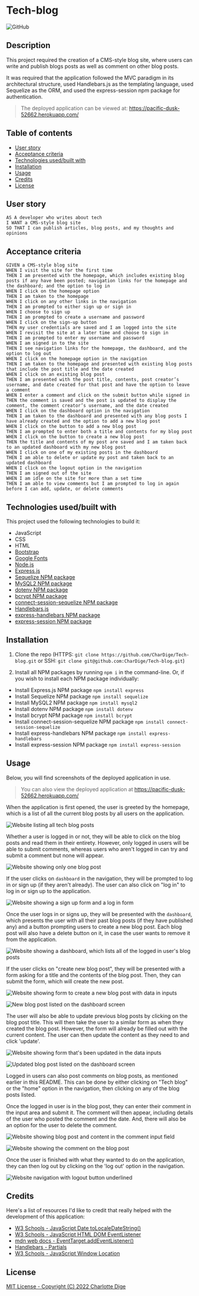 # Tech-blog

![GitHub](https://img.shields.io/github/license/CharDige/Tech-blog)

## Description

This project required the creation of a CMS-style blog site, where users can write and publish blogs posts as well as comment on other blog posts.

It was required that the application followed the MVC paradigm in its architectural structure, used Handlebars.js as the templating language, used Sequelize as the ORM, and used the express-session npm package for authentication.

> The deployed application can be viewed at: https://pacific-dusk-52662.herokuapp.com/

## Table of contents
- [User story](#user-story)
- [Acceptance criteria](#acceptance-criteria)
- [Technologies used/built with](#technologies-usedbuilt-with)
- [Installation](#installation)
- [Usage](#usage)
- [Credits](#credits)
- [License](#license)

## User story

```
AS A developer who writes about tech
I WANT a CMS-style blog site
SO THAT I can publish articles, blog posts, and my thoughts and opinions
```

## Acceptance criteria

```
GIVEN a CMS-style blog site
WHEN I visit the site for the first time
THEN I am presented with the homepage, which includes existing blog posts if any have been posted; navigation links for the homepage and the dashboard; and the option to log in
WHEN I click on the homepage option
THEN I am taken to the homepage
WHEN I click on any other links in the navigation
THEN I am prompted to either sign up or sign in
WHEN I choose to sign up
THEN I am prompted to create a username and password
WHEN I click on the sign-up button
THEN my user credentials are saved and I am logged into the site
WHEN I revisit the site at a later time and choose to sign in
THEN I am prompted to enter my username and password
WHEN I am signed in to the site
THEN I see navigation links for the homepage, the dashboard, and the option to log out
WHEN I click on the homepage option in the navigation
THEN I am taken to the homepage and presented with existing blog posts that include the post title and the date created
WHEN I click on an existing blog post
THEN I am presented with the post title, contents, post creator’s username, and date created for that post and have the option to leave a comment
WHEN I enter a comment and click on the submit button while signed in
THEN the comment is saved and the post is updated to display the comment, the comment creator’s username, and the date created
WHEN I click on the dashboard option in the navigation
THEN I am taken to the dashboard and presented with any blog posts I have already created and the option to add a new blog post
WHEN I click on the button to add a new blog post
THEN I am prompted to enter both a title and contents for my blog post
WHEN I click on the button to create a new blog post
THEN the title and contents of my post are saved and I am taken back to an updated dashboard with my new blog post
WHEN I click on one of my existing posts in the dashboard
THEN I am able to delete or update my post and taken back to an updated dashboard
WHEN I click on the logout option in the navigation
THEN I am signed out of the site
WHEN I am idle on the site for more than a set time
THEN I am able to view comments but I am prompted to log in again before I can add, update, or delete comments
```

## Technologies used/built with

This project used the following technologies to build it:

- JavaScript
- CSS
- HTML
- [Bootstrap](https://getbootstrap.com/)
- [Google Fonts](https://fonts.google.com/)
- [Node.js](https://nodejs.org/en/)
- [Express.js](https://expressjs.com/)
- [Sequelize NPM package](https://sequelize.org/)
- [MySQL2 NPM package](https://www.npmjs.com/package/mysql2)
- [dotenv NPM package](https://www.npmjs.com/package/dotenv)
- [bcrypt NPM package](https://www.npmjs.com/package/bcrypt)
- [connect-session-sequelize NPM package](https://www.npmjs.com/package/connect-session-sequelize)
- [Handlebars.js](https://handlebarsjs.com/)
- [express-handlebars NPM package](https://www.npmjs.com/package/express-handlebars)
- [express-session NPM package](https://www.npmjs.com/package/express-session)

## Installation

1. Clone the repo (HTTPS: `git clone https://github.com/CharDige/Tech-blog.git` or SSH: `git clone git@github.com:CharDige/Tech-blog.git`)

2. Install all NPM packages by running `npm i` in the command-line. Or, if you wish to install each NPM package individually:

- Install Express.js NPM package `npm install express`
- Install Sequelize NPM package `npm install sequelize`
- Install MySQL2 NPM package `npm install mysql2`
- Install dotenv NPM package `npm install dotenv`
- Install bcrypt NPM package `npm install bcrypt`
- Install connect-session-sequelize NPM package `npm install connect-session-sequelize`
- Install express-handlebars NPM package `npm install express-handlebars`
- Install express-session NPM package `npm install express-session`

## Usage

Below, you will find screenshots of the deployed application in use.

> You can also view the deployed application at https://pacific-dusk-52662.herokuapp.com/

When the application is first opened, the user is greeted by the homepage, which is a list of all the current blog posts by all users on the application.

![Website listing all tech blog posts](./images/screenshot-list-blog-posts.PNG)

Whether a user is logged in or not, they will be able to click on the blog posts and read them in their entirety. However, only logged in users will be able to submit comments, whereas users who aren't logged in can try and submit a comment but none will appear.

![Website showing only one blog post](./images/screenshot-individual-blog-post.PNG)

If the user clicks on `dashboard` in the navigation, they will be prompted to log in or sign up (if they aren't already). The user can also click on "log in" to log in or sign up to the application.

![Website showing a sign up form and a log in form](./images/screenshot-login-signup.PNG)

Once the user logs in or signs up, they will be presented with the `dashboard`, which presents the user with all their past blog posts (if they have published any) and a button prompting users to create a new blog post. Each blog post will also have a delete button on it, in case the user wants to remove it from the application.

![Website showing a dashboard, which lists all of the logged in user's blog posts](./images/screenshot-dashboard.PNG)

If the user clicks on "create new blog post", they will be presented with a form asking for a title and the contents of the blog post. Then, they can submit the form, which will create the new post.

![Website showing form to create a new blog post with data in inputs](./images/screenshot-new-blog-post-form.PNG)

![New blog post listed on the dashboard screen](./images/screenshot-new-blog-on-dashboard.PNG)

The user will also be able to update previous blog posts by clicking on the blog post title. This will then take the user to a similar form as when they created the blog post. However, the form will already be filled out with the current content. The user can then update the content as they need to and click 'update'.

![Website showing form that's been updated in the data inputs](./images/screenshot-update-blog-post-form.PNG)

![Updated blog post listed on the dashboard screen](./images/screenshot-updated-blog-on-dashboard.PNG)

Logged in users can also post comments on blog posts, as mentioned earlier in this README. This can be done by either clicking on "Tech blog" or the "home" option in the navigation, then clicking on any of the blog posts listed.

Once the logged in user is in the blog post, they can enter their comment in the input area and submit it. The comment will then appear, including details of the user who posted the comment and the date. And, there will also be an option for the user to delete the comment.

![Website showing blog post and content in the comment input field](./images/screenshot-add-comment.PNG)

![Website showing the comment on the blog post](./images/screenshot-comment-on-blog.PNG)

Once the user is finished with what they wanted to do on the application, they can then log out by clicking on the 'log out' option in the navigation.

![Website navigation with logout button underlined](./images/screenshot-logout.PNG)

## Credits

Here's a list of resources I'd like to credit that really helped with the development of this application:

- [W3 Schools - JavaScript Date toLocaleDateString()](https://www.w3schools.com/jsref/jsref_tolocaledatestring.asp)
- [W3 Schools - JavaScript HTML DOM EventListener](https://www.w3schools.com/js/js_htmldom_eventlistener.asp)
- [mdn web docs - EventTarget.addEventListener()](https://developer.mozilla.org/en-US/docs/Web/API/EventTarget/addEventListener)
- [Handlebars - Partials](https://handlebarsjs.com/guide/partials.html)
- [W3 Schools - JavaScript Window Location](https://www.w3schools.com/js/js_window_location.asp?output=printPagePage)

## License

[MIT License - Copyright (C) 2022 Charlotte Dige](./LICENSE)